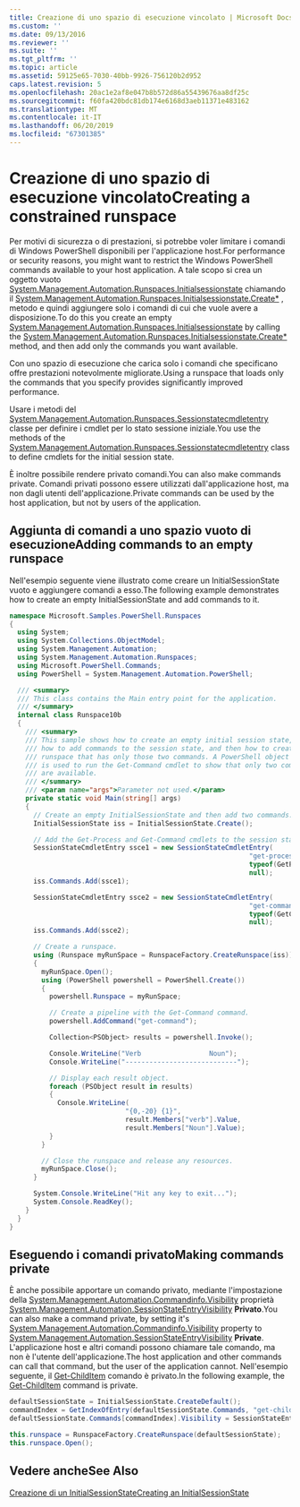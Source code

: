 ```yaml
---
title: Creazione di uno spazio di esecuzione vincolato | Microsoft Docs
ms.custom: ''
ms.date: 09/13/2016
ms.reviewer: ''
ms.suite: ''
ms.tgt_pltfrm: ''
ms.topic: article
ms.assetid: 59125e65-7030-40bb-9926-756120b2d952
caps.latest.revision: 5
ms.openlocfilehash: 20ac1e2af8e047b8b572d86a55439676aa8df25c
ms.sourcegitcommit: f60fa420bdc81db174e6168d3aeb11371e483162
ms.translationtype: MT
ms.contentlocale: it-IT
ms.lasthandoff: 06/20/2019
ms.locfileid: "67301385"
---
```

# <a name="creating-a-constrained-runspace"></a><span data-ttu-id="1f56b-102">Creazione di uno spazio di esecuzione vincolato</span><span class="sxs-lookup"><span data-stu-id="1f56b-102">Creating a constrained runspace</span></span>

<span data-ttu-id="1f56b-103">Per motivi di sicurezza o di prestazioni, si potrebbe voler limitare i comandi di Windows PowerShell disponibili per l'applicazione host.</span><span class="sxs-lookup"><span data-stu-id="1f56b-103">For performance or security reasons, you might want to restrict the Windows PowerShell commands available to your host application.</span></span> <span data-ttu-id="1f56b-104">A tale scopo si crea un oggetto vuoto [System.Management.Automation.Runspaces.Initialsessionstate](/dotnet/api/System.Management.Automation.Runspaces.InitialSessionState) chiamando il [System.Management.Automation.Runspaces.Initialsessionstate.Create\*](/dotnet/api/System.Management.Automation.Runspaces.InitialSessionState.Create) , metodo e quindi aggiungere solo i comandi di cui che vuole avere a disposizione.</span><span class="sxs-lookup"><span data-stu-id="1f56b-104">To do this you create an empty [System.Management.Automation.Runspaces.Initialsessionstate](/dotnet/api/System.Management.Automation.Runspaces.InitialSessionState) by calling the [System.Management.Automation.Runspaces.Initialsessionstate.Create\*](/dotnet/api/System.Management.Automation.Runspaces.InitialSessionState.Create) method, and then add only the commands you want available.</span></span>

 <span data-ttu-id="1f56b-105">Con uno spazio di esecuzione che carica solo i comandi che specificano offre prestazioni notevolmente migliorate.</span><span class="sxs-lookup"><span data-stu-id="1f56b-105">Using a runspace that loads only the commands that you specify provides significantly improved performance.</span></span>

 <span data-ttu-id="1f56b-106">Usare i metodi del [System.Management.Automation.Runspaces.Sessionstatecmdletentry](/dotnet/api/System.Management.Automation.Runspaces.SessionStateCmdletEntry) classe per definire i cmdlet per lo stato sessione iniziale.</span><span class="sxs-lookup"><span data-stu-id="1f56b-106">You use the methods of the [System.Management.Automation.Runspaces.Sessionstatecmdletentry](/dotnet/api/System.Management.Automation.Runspaces.SessionStateCmdletEntry) class to define cmdlets for the initial session state.</span></span>

 <span data-ttu-id="1f56b-107">È inoltre possibile rendere privato comandi.</span><span class="sxs-lookup"><span data-stu-id="1f56b-107">You can also make commands private.</span></span> <span data-ttu-id="1f56b-108">Comandi privati possono essere utilizzati dall'applicazione host, ma non dagli utenti dell'applicazione.</span><span class="sxs-lookup"><span data-stu-id="1f56b-108">Private commands can be used by the host application, but not by users of the application.</span></span>

## <a name="adding-commands-to-an-empty-runspace"></a><span data-ttu-id="1f56b-109">Aggiunta di comandi a uno spazio vuoto di esecuzione</span><span class="sxs-lookup"><span data-stu-id="1f56b-109">Adding commands to an empty runspace</span></span>

 <span data-ttu-id="1f56b-110">Nell'esempio seguente viene illustrato come creare un InitialSessionState vuoto e aggiungere comandi a esso.</span><span class="sxs-lookup"><span data-stu-id="1f56b-110">The following example demonstrates how to create an empty InitialSessionState and add commands to it.</span></span>

```csharp
namespace Microsoft.Samples.PowerShell.Runspaces
{
  using System;
  using System.Collections.ObjectModel;
  using System.Management.Automation;
  using System.Management.Automation.Runspaces;
  using Microsoft.PowerShell.Commands;
  using PowerShell = System.Management.Automation.PowerShell;

  /// <summary>
  /// This class contains the Main entry point for the application.
  /// </summary>
  internal class Runspace10b
  {
    /// <summary>
    /// This sample shows how to create an empty initial session state,
    /// how to add commands to the session state, and then how to create a
    /// runspace that has only those two commands. A PowerShell object
    /// is used to run the Get-Command cmdlet to show that only two commands
    /// are available.
    /// </summary>
    /// <param name="args">Parameter not used.</param>
    private static void Main(string[] args)
    {
      // Create an empty InitialSessionState and then add two commands.
      InitialSessionState iss = InitialSessionState.Create();

      // Add the Get-Process and Get-Command cmdlets to the session state.
      SessionStateCmdletEntry ssce1 = new SessionStateCmdletEntry(
                                                            "get-process",
                                                            typeof(GetProcessCommand),
                                                            null);
      iss.Commands.Add(ssce1);

      SessionStateCmdletEntry ssce2 = new SessionStateCmdletEntry(
                                                            "get-command",
                                                            typeof(GetCommandCommand),
                                                            null);
      iss.Commands.Add(ssce2);

      // Create a runspace.
      using (Runspace myRunSpace = RunspaceFactory.CreateRunspace(iss))
      {
        myRunSpace.Open();
        using (PowerShell powershell = PowerShell.Create())
        {
          powershell.Runspace = myRunSpace;

          // Create a pipeline with the Get-Command command.
          powershell.AddCommand("get-command");

          Collection<PSObject> results = powershell.Invoke();

          Console.WriteLine("Verb                 Noun");
          Console.WriteLine("----------------------------");

          // Display each result object.
          foreach (PSObject result in results)
          {
            Console.WriteLine(
                             "{0,-20} {1}",
                             result.Members["verb"].Value,
                             result.Members["Noun"].Value);
          }
        }

        // Close the runspace and release any resources.
        myRunSpace.Close();
      }

      System.Console.WriteLine("Hit any key to exit...");
      System.Console.ReadKey();
    }
  }
}
```

## <a name="making-commands-private"></a><span data-ttu-id="1f56b-111">Eseguendo i comandi privato</span><span class="sxs-lookup"><span data-stu-id="1f56b-111">Making commands private</span></span>

 <span data-ttu-id="1f56b-112">È anche possibile apportare un comando privato, mediante l'impostazione della [System.Management.Automation.Commandinfo.Visibility](/dotnet/api/System.Management.Automation.CommandInfo.Visibility) proprietà [System.Management.Automation.SessionStateEntryVisibility](/dotnet/api/System.Management.Automation.SessionStateEntryVisibility) **Privato**.</span><span class="sxs-lookup"><span data-stu-id="1f56b-112">You can also make a command private, by setting it's [System.Management.Automation.Commandinfo.Visibility](/dotnet/api/System.Management.Automation.CommandInfo.Visibility) property to [System.Management.Automation.SessionStateEntryVisibility](/dotnet/api/System.Management.Automation.SessionStateEntryVisibility) **Private**.</span></span> <span data-ttu-id="1f56b-113">L'applicazione host e altri comandi possono chiamare tale comando, ma non è l'utente dell'applicazione.</span><span class="sxs-lookup"><span data-stu-id="1f56b-113">The host application and other commands can call that command, but the user of the application cannot.</span></span> <span data-ttu-id="1f56b-114">Nell'esempio seguente, il [Get-ChildItem](/powershell/module/Microsoft.PowerShell.Management/Get-ChildItem) comando è privato.</span><span class="sxs-lookup"><span data-stu-id="1f56b-114">In the following example, the [Get-ChildItem](/powershell/module/Microsoft.PowerShell.Management/Get-ChildItem) command is private.</span></span>

```csharp
defaultSessionState = InitialSessionState.CreateDefault();
commandIndex = GetIndexOfEntry(defaultSessionState.Commands, "get-childitem");
defaultSessionState.Commands[commandIndex].Visibility = SessionStateEntryVisibility.Private;

this.runspace = RunspaceFactory.CreateRunspace(defaultSessionState);
this.runspace.Open();
```

## <a name="see-also"></a><span data-ttu-id="1f56b-115">Vedere anche</span><span class="sxs-lookup"><span data-stu-id="1f56b-115">See Also</span></span>

 [<span data-ttu-id="1f56b-116">Creazione di un InitialSessionState</span><span class="sxs-lookup"><span data-stu-id="1f56b-116">Creating an InitialSessionState</span></span>](./creating-an-initialsessionstate.md)
